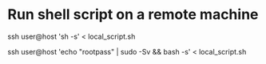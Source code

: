 
# Run shell script on a remote machine
ssh user@host 'sh -s' < local_script.sh

ssh user@host 'echo "rootpass" | sudo -Sv && bash -s' < local_script.sh


